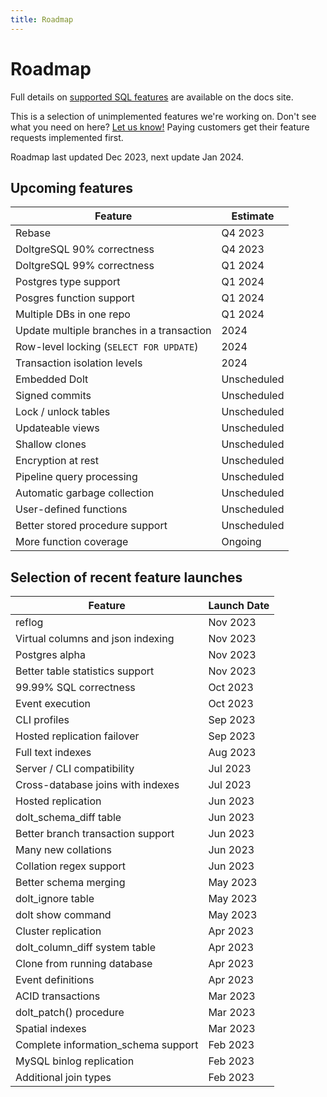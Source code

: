 ```yaml
---
title: Roadmap
---
```


# Roadmap

Full details on [supported SQL
features](../reference/sql/sql-support/README.md) are
available on the docs site.

This is a selection of unimplemented features we're working on. Don't
see what you need on here? [Let us
know!](https://github.com/dolthub/dolt/issues) Paying customers get
their feature requests implemented first.

Roadmap last updated Dec 2023, next update Jan 2024.

## Upcoming features

| Feature                                   | Estimate    |
| -------                                   | ---         |
| Rebase                                    | Q4 2023     |
| DoltgreSQL 90% correctness                | Q4 2023     |
| DoltgreSQL 99% correctness                | Q1 2024     |
| Postgres type support                      | Q1 2024     |
| Posgres function support                  | Q1 2024     |
| Multiple DBs in one repo                  | Q1 2024     |
| Update multiple branches in a transaction | 2024        |
| Row-level locking (`SELECT FOR UPDATE`)   | 2024        |
| Transaction isolation levels              | 2024        |
| Embedded Dolt                             | Unscheduled |
| Signed commits                            | Unscheduled |
| Lock / unlock tables                      | Unscheduled |
| Updateable views                          | Unscheduled |
| Shallow clones                            | Unscheduled |
| Encryption at rest                        | Unscheduled |
| Pipeline query processing                 | Unscheduled |
| Automatic garbage collection              | Unscheduled |
| User-defined functions                    | Unscheduled |
| Better stored procedure support           | Unscheduled |
| More function coverage                    | Ongoing     |

## Selection of recent feature launches

| Feature                             | Launch Date |
| -------                             | ---         |
| reflog                              | Nov 2023    |
| Virtual columns and json indexing   | Nov 2023    |
| Postgres alpha                      | Nov 2023    |
| Better table statistics support     | Nov 2023    |
| 99.99% SQL correctness              | Oct 2023    |
| Event execution                     | Oct 2023    |
| CLI profiles                        | Sep 2023    |
| Hosted replication failover         | Sep 2023    |
| Full text indexes                   | Aug 2023    |
| Server / CLI compatibility          | Jul 2023    |
| Cross-database joins with indexes   | Jul 2023    |
| Hosted replication                  | Jun 2023    |
| dolt_schema_diff table              | Jun 2023    |
| Better branch transaction support   | Jun 2023    |
| Many new collations                 | Jun 2023    |
| Collation regex support             | Jun 2023    |
| Better schema merging               | May 2023    |
| dolt_ignore table                   | May 2023    |
| dolt show command                   | May 2023    |
| Cluster replication                 | Apr 2023    |
| dolt_column_diff system table       | Apr 2023    |
| Clone from running database         | Apr 2023    |
| Event definitions                   | Apr 2023    |
| ACID transactions                   | Mar 2023    |
| dolt_patch() procedure              | Mar 2023    |
| Spatial indexes                     | Mar 2023    |
| Complete information_schema support | Feb 2023    |
| MySQL binlog replication            | Feb 2023    |
| Additional join types               | Feb 2023    |
